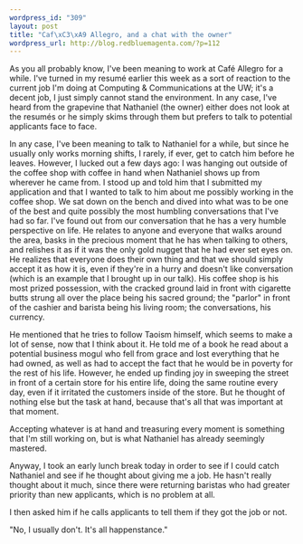 ```yaml
--- 
wordpress_id: "309"
layout: post
title: "Caf\xC3\xA9 Allegro, and a chat with the owner"
wordpress_url: http://blog.redbluemagenta.com/?p=112
---
```

As you all probably know, I've been meaning to work at Café Allegro for a while.  I've turned in my resumé earlier this week as a sort of reaction to the current job I'm doing at Computing & Communications at the UW; it's a decent job, I just simply cannot stand the environment.  In any case, I've heard from the grapevine that Nathaniel (the owner) either does not look at the resumés or he simply skims through them but prefers to talk to potential applicants face to face.

In any case, I've been meaning to talk to Nathaniel for a while, but since he usually only works morning shifts, I rarely, if ever, get to catch him before he leaves.  However, I lucked out a few days ago: I was hanging out outside of the coffee shop with coffee in hand when Nathaniel shows up from wherever he came from.  I stood up and told him that I submitted my application and that I wanted to talk to him about me possibly working in the coffee shop.  We sat down on the bench and dived into what was to be one of the best and quite possibly the most humbling conversations that I've had so far.  I've found out from our conversation that he has a very humble perspective on life.  He relates to anyone and everyone that walks around the area, basks in the precious moment that he has when talking to others, and relishes it as if it was the only gold nugget that he had ever set eyes on.  He realizes that everyone does their own thing and that we should simply accept it as how it is, even if they're in a hurry and doesn't like conversation (which is an example that I brought up in our talk).  His coffee shop is his most prized possession, with the cracked ground laid in front with cigarette butts strung all over the place being his sacred ground; the "parlor" in front of the cashier and barista being his living room; the conversations, his currency.

He mentioned that he tries to follow Taoism himself, which seems to make a lot of sense, now that I think about it.  He told me of a book he read about a potential business mogul who fell from grace and lost everything that he had owned, as well as had to accept the fact that he would be in poverty for the rest of his life.  However, he ended up finding joy in sweeping the street in front of a certain store for his entire life, doing the same routine every day, even if it irritated the customers inside of the store.  But he thought of nothing else but the task at hand, because that's all that was important at that moment.

Accepting whatever is at hand and treasuring every moment is something that I'm still working on, but is what Nathaniel has already seemingly mastered.

Anyway, I took an early lunch break today in order to see if I could catch Nathaniel and see if he thought about giving me a job.  He hasn't really thought about it much, since there were returning baristas who had greater priority than new applicants, which is no problem at all.

I then asked him if he calls applicants to tell them if they got the job or not.

"No, I usually don't.  It's all happenstance."
